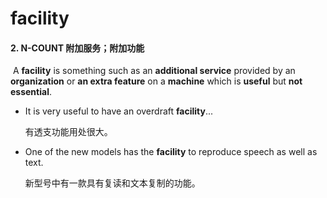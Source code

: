 # facility

#### 2. N-COUNT 附加服务；附加功能

​	A **facility** is something such as an **additional service** provided by an **organization** or **an extra feature** on a **machine** which is **useful** but **not essential**.

- It is very useful to have an overdraft **facility**...

  有透支功能用处很大。

- One of the new models has the **facility** to reproduce speech as well as text.

  新型号中有一款具有复读和文本复制的功能。